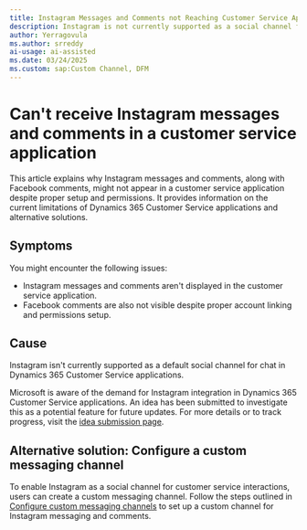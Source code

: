 ```yaml
---
title: Instagram Messages and Comments not Reaching Customer Service App
description: Instagram is not currently supported as a social channel for chat in Customer Service applications. Alternatively, a custom channel could be created to use Instagram for messaging.
author: Yerragovula
ms.author: srreddy
ai-usage: ai-assisted
ms.date: 03/24/2025
ms.custom: sap:Custom Channel, DFM
---
```

# Can't receive Instagram messages and comments in a customer service application

This article explains why Instagram messages and comments, along with Facebook comments, might not appear in a customer service application despite proper setup and permissions. It provides information on the current limitations of Dynamics 365 Customer Service applications and alternative solutions.

## Symptoms

You might encounter the following issues:

- Instagram messages and comments aren't displayed in the customer service application.
- Facebook comments are also not visible despite proper account linking and permissions setup.

## Cause

Instagram isn't currently supported as a default social channel for chat in Dynamics 365 Customer Service applications.

Microsoft is aware of the demand for Instagram integration in Dynamics 365 Customer Service applications. An idea has been submitted to investigate this as a potential feature for future updates. For more details or to track progress, visit the [idea submission page](https://experience.dynamics.com/ideas/idea/?ideaid=9d2da859-15b3-eb11-89ee-0003ff45921e).

## Alternative solution: Configure a custom messaging channel

To enable Instagram as a social channel for customer service interactions, users can create a custom messaging channel. Follow the steps outlined in [Configure custom messaging channels](/dynamics365/customer-service/administer/configure-custom-channel) to set up a custom channel for Instagram messaging and comments.
